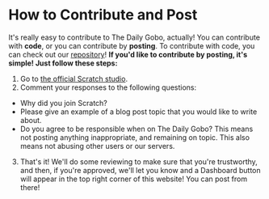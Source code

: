 # How to Contribute and Post

It's really easy to contribute to The Daily Gobo, actually! You can contribute with **code**, or you can contribute by **posting**. To contribute with code, you can check out our [repository](https://github.com/The-Daily-Gobo/The-Daily-Gobo)! **If you'd like to contribute by posting, it's simple! Just follow these steps:**
1. Go to [the official Scratch studio](https://scratch.mit.edu/studios/32205104/comments).
2. Comment your responses to the following questions:
- Why did you join Scratch?
- Please give an example of a blog post topic that you would like to write about.
- Do you agree to be responsible when on The Daily Gobo? This means not posting anything inappropriate, and remaining on topic. This also means not abusing other users or our servers.
3. That's it! We'll do some reviewing to make sure that you're trustworthy, and then, if you're approved, we'll let you know and a Dashboard button will appear in the top right corner of this website! You can post from there!